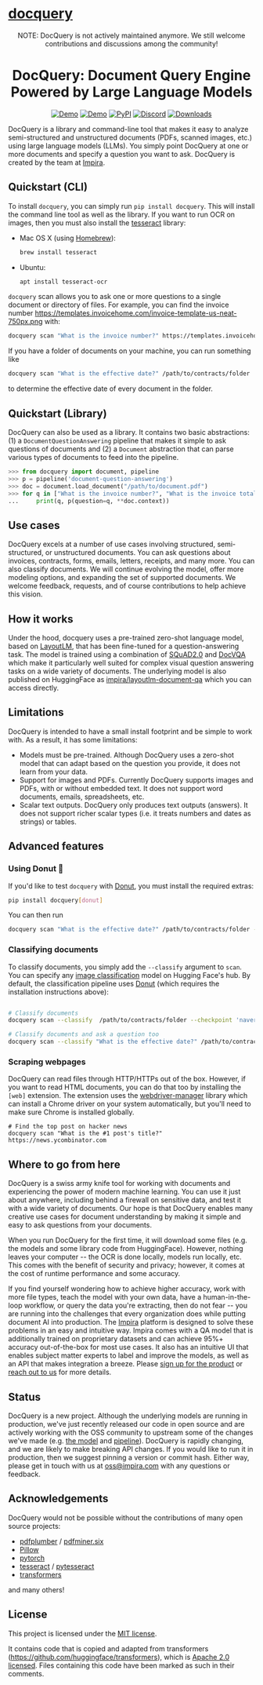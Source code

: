 # [docquery](https://github.com/impira/docquery)

<div align="center">

NOTE: DocQuery is not actively maintained anymore. We still welcome contributions and discussions among the community!

# DocQuery: Document Query Engine Powered by Large Language Models

[![Demo](https://img.shields.io/badge/Demo-Gradio-brightgreen)](https://huggingface.co/spaces/impira/docquery)
[![Demo](https://img.shields.io/badge/Demo-Colab-orange)](https://github.com/impira/docquery/blob/main/docquery_example.ipynb)
[![PyPI](https://img.shields.io/pypi/v/docquery?color=green&label=pip%20install%20docquery)](https://pypi.org/project/docquery/)
[![Discord](https://img.shields.io/discord/1015684761471160402?label=Chat)](https://discord.gg/HucNfTtx7V)
[![Downloads](https://static.pepy.tech/personalized-badge/docquery?period=total&units=international_system&left_color=grey&right_color=green&left_text=Downloads)](https://pepy.tech/project/docquery)

</div>

DocQuery is a library and command-line tool that makes it easy to analyze semi-structured and unstructured documents (PDFs, scanned
images, etc.) using large language models (LLMs). You simply point DocQuery at one or more documents and specify a
question you want to ask. DocQuery is created by the team at [Impira](https://impira.com?utm_source=github&utm_medium=referral&utm_campaign=docquery).

## Quickstart (CLI)

To install `docquery`, you can simply run `pip install docquery`. This will install the command line tool as well as the library.
If you want to run OCR on images, then you must also install the [tesseract](https://github.com/tesseract-ocr/tesseract) library:

- Mac OS X (using [Homebrew](https://brew.sh/)):

  ```sh
  brew install tesseract
  ```

- Ubuntu:

  ```sh
  apt install tesseract-ocr
  ```

`docquery` scan allows you to ask one or more questions to a single document or directory of files. For example, you can
find the invoice number <https://templates.invoicehome.com/invoice-template-us-neat-750px.png> with:

```bash
docquery scan "What is the invoice number?" https://templates.invoicehome.com/invoice-template-us-neat-750px.png
```

If you have a folder of documents on your machine, you can run something like

```bash
docquery scan "What is the effective date?" /path/to/contracts/folder
```

to determine the effective date of every document in the folder.

## Quickstart (Library)

DocQuery can also be used as a library. It contains two basic abstractions: (1) a `DocumentQuestionAnswering` pipeline
that makes it simple to ask questions of documents and (2) a `Document` abstraction that can parse various types of documents
to feed into the pipeline.

```python
>>> from docquery import document, pipeline
>>> p = pipeline('document-question-answering')
>>> doc = document.load_document("/path/to/document.pdf")
>>> for q in ["What is the invoice number?", "What is the invoice total?"]:
...     print(q, p(question=q, **doc.context))
```

## Use cases

DocQuery excels at a number of use cases involving structured, semi-structured, or unstructured documents. You can ask questions about
invoices, contracts, forms, emails, letters, receipts, and many more. You can also classify documents. We will continue evolving the model,
offer more modeling options, and expanding the set of supported documents. We welcome feedback, requests, and of course contributions to
help achieve this vision.

## How it works

Under the hood, docquery uses a pre-trained zero-shot language model, based on [LayoutLM](https://arxiv.org/abs/1912.13318), that has been
fine-tuned for a question-answering task. The model is trained using a combination of [SQuAD2.0](https://rajpurkar.github.io/SQuAD-explorer/)
and [DocVQA](https://rrc.cvc.uab.es/?ch=17) which make it particularly well suited for complex visual question answering tasks on
a wide variety of documents. The underlying model is also published on HuggingFace as [impira/layoutlm-document-qa](https://huggingface.co/impira/layoutlm-document-qa)
which you can access directly.

## Limitations

DocQuery is intended to have a small install footprint and be simple to work with. As a result, it has some limitations:

- Models must be pre-trained. Although DocQuery uses a zero-shot model that can adapt based on the question you provide, it does not learn from your data.
- Support for images and PDFs. Currently DocQuery supports images and PDFs, with or without embedded text. It does not support word documents, emails, spreadsheets, etc.
- Scalar text outputs. DocQuery only produces text outputs (answers). It does not support richer scalar types (i.e. it treats numbers and dates as strings) or tables.

## Advanced features

### Using Donut 🍩

If you'd like to test `docquery` with [Donut](https://arxiv.org/abs/2111.15664), you must install the required extras:

```bash
pip install docquery[donut]
```

You can then run

```bash
docquery scan "What is the effective date?" /path/to/contracts/folder --checkpoint 'naver-clova-ix/donut-base-finetuned-docvqa'
```

### Classifying documents

To classify documents, you simply add the `--classify` argument to `scan`. You can specify any [image classification](https://huggingface.co/models?pipeline_tag=image-classification&sort=downloads)
model on Hugging Face's hub. By default, the classification pipeline uses [Donut](https://huggingface.co/spaces/nielsr/donut-rvlcdip) (which requires
the installation instructions above):

```bash

# Classify documents
docquery scan --classify  /path/to/contracts/folder --checkpoint 'naver-clova-ix/donut-base-finetuned-docvqa'

# Classify documents and ask a question too
docquery scan --classify "What is the effective date?" /path/to/contracts/folder --checkpoint 'naver-clova-ix/donut-base-finetuned-docvqa'
```

### Scraping webpages

DocQuery can read files through HTTP/HTTPs out of the box. However, if you want to read HTML documents, you can do that too by installing the
`[web]` extension. The extension uses the [webdriver-manager](https://pypi.org/project/webdriver-manager/) library which can install a Chrome
driver on your system automatically, but you'll need to make sure Chrome is installed globally.

```
# Find the top post on hacker news
docquery scan "What is the #1 post's title?" https://news.ycombinator.com
```

## Where to go from here

DocQuery is a swiss army knife tool for working with documents and experiencing the power of modern machine learning. You can use it
just about anywhere, including behind a firewall on sensitive data, and test it with a wide variety of documents. Our hope is that
DocQuery enables many creative use cases for document understanding by making it simple and easy to ask questions from your documents.

When you run DocQuery for the first time, it will download some files (e.g. the models and some library code from HuggingFace). However,
nothing leaves your computer -- the OCR is done locally, models run locally, etc. This comes with the benefit of security and privacy;
however, it comes at the cost of runtime performance and some accuracy.

If you find yourself wondering how to achieve higher accuracy, work with more file types, teach the model with your own data, have
a human-in-the-loop workflow, or query the data you're extracting, then do not fear -- you are running into the challenges that
every organization does while putting document AI into production. The [Impira](https://www.impira.com/) platform is designed to
solve these problems in an easy and intuitive way. Impira comes with a QA model that is additionally trained on proprietary datasets
and can achieve 95%+ accuracy out-of-the-box for most use cases. It also has an intuitive UI that enables subject matter experts to label
and improve the models, as well as an API that makes integration a breeze. Please [sign up for the product](https://www.impira.com/signup) or
[reach out to us](info@impira.com) for more details.

## Status

DocQuery is a new project. Although the underlying models are running in production, we've just recently released our code in open source
and are actively working with the OSS community to upstream some of the changes we've made (e.g. [the model](https://github.com/huggingface/transformers/pull/18407)
and [pipeline](https://github.com/huggingface/transformers/pull/18414)). DocQuery is rapidly changing, and we are likely to make breaking
API changes. If you would like to run it in production, then we suggest pinning a version or commit hash. Either way, please get in touch
with us at [oss@impira.com](mailto:oss@impira.com) with any questions or feedback.

## Acknowledgements

DocQuery would not be possible without the contributions of many open source projects:

- [pdfplumber](https://github.com/jsvine/pdfplumber) / [pdfminer.six](https://github.com/pdfminer/pdfminer.six)
- [Pillow](https://pillow.readthedocs.io/en/stable/)
- [pytorch](https://pytorch.org/)
- [tesseract](https://github.com/tesseract-ocr/tesseract) / [pytesseract](https://pypi.org/project/pytesseract/)
- [transformers](https://github.com/impira/transformers)

and many others!

## License

This project is licensed under the [MIT license](LICENSE).

It contains code that is copied and adapted from transformers (<https://github.com/huggingface/transformers>),
which is [Apache 2.0 licensed](http://www.apache.org/licenses/LICENSE-2.0). Files containing this code have
been marked as such in their comments.
